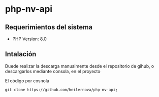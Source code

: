 # php-nv-api

## Requerimientos del sistema
* PHP Version: 8.0

## Intalación

Duede realizar la descarga manualmente desde el repositorio de gihub, o descargarlos mediante consola,
en el proyecto

El código por cosnola
```git
git clone https://github.com/heilernova/php-nv-api;
```